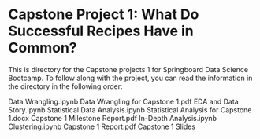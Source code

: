 # Capstone Project 1: What Do Successful Recipes Have in Common?
This is directory for the Capstone projects 1 for Springboard Data Science Bootcamp. To follow along with the project, you can read the information in the directory in the following order:

Data Wrangling.ipynb
Data Wrangling for Capstone 1.pdf
EDA and Data Story.ipynb
Statistical Data Analysis.ipynb
Statistical Analysis for Capstone 1.docx
Capstone 1 Milestone Report.pdf
In-Depth Analysis.ipynb
Clustering.ipynb
Capstone 1 Report.pdf
Capstone 1 Slides
